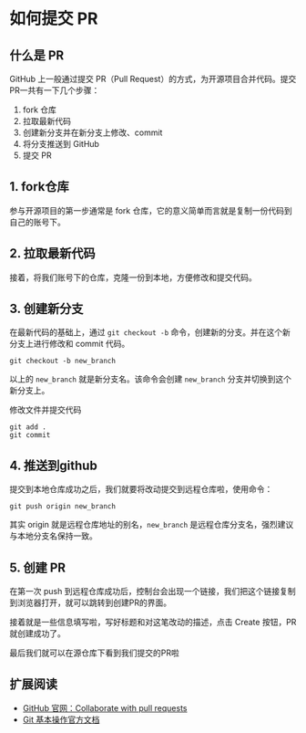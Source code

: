 # 如何提交 PR

## 什么是 PR

GitHub 上一般通过提交 PR（Pull Request）的方式，为开源项目合并代码。提交 PR一共有一下几个步骤：

1. fork 仓库
2. 拉取最新代码
3. 创建新分支并在新分支上修改、commit
4. 将分支推送到 GitHub
5. 提交 PR

## 1. fork仓库

参与开源项目的第一步通常是 fork 仓库，它的意义简单而言就是复制一份代码到自己的账号下。

## 2. 拉取最新代码

接着，将我们账号下的仓库，克隆一份到本地，方便修改和提交代码。

## 3. 创建新分支

在最新代码的基础上，通过 `git checkout -b` 命令，创建新的分支。并在这个新分支上进行修改和 commit 代码。

``` shell
git checkout -b new_branch
```

以上的 `new_branch` 就是新分支名。该命令会创建 `new_branch` 分支并切换到这个新分支上。

修改文件并提交代码

``` shell
git add .
git commit 
```

## 4. 推送到github

提交到本地仓库成功之后，我们就要将改动提交到远程仓库啦，使用命令：

``` shell
git push origin new_branch
```

其实 origin 就是远程仓库地址的别名，`new_branch` 是远程仓库分支名，强烈建议与本地分支名保持一致。

## 5. 创建 PR

在第一次 push 到远程仓库成功后，控制台会出现一个链接，我们把这个链接复制到浏览器打开，就可以跳转到创建PR的界面。

接着就是一些信息填写啦，写好标题和对这笔改动的描述，点击 Create 按钮，PR 就创建成功了。

最后我们就可以在源仓库下看到我们提交的PR啦

## 扩展阅读

- [GitHub 官网：Collaborate with pull requests](https://docs.github.com/en/github/collaborating-with-pull-requests)
- [Git 基本操作官方文档](https://git-scm.com/doc)
